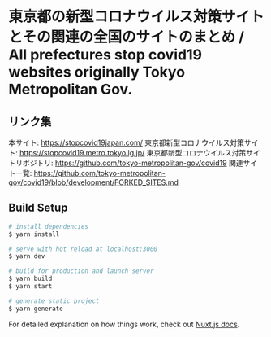# 東京都の新型コロナウイルス対策サイトとその関連の全国のサイトのまとめ / All prefectures stop covid19 websites originally Tokyo Metropolitan Gov.

## リンク集
本サイト: https://stopcovid19japan.com/
東京都新型コロナウイルス対策サイト: https://stopcovid19.metro.tokyo.lg.jp/
東京都新型コロナウイルス対策サイトリポジトリ: https://github.com/tokyo-metropolitan-gov/covid19
関連サイト一覧: https://github.com/tokyo-metropolitan-gov/covid19/blob/development/FORKED_SITES.md


## Build Setup

```bash
# install dependencies
$ yarn install

# serve with hot reload at localhost:3000
$ yarn dev

# build for production and launch server
$ yarn build
$ yarn start

# generate static project
$ yarn generate
```

For detailed explanation on how things work, check out [Nuxt.js docs](https://nuxtjs.org).
